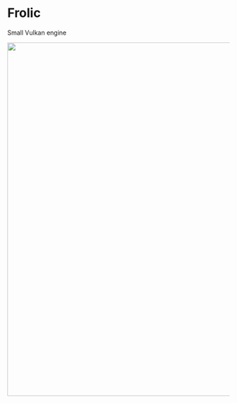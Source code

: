 # Frolic
Small Vulkan engine
<div align="center">
    <img src="/screenshots/demo.jpg" width="800px"</img>
</div>
<br/><br/>